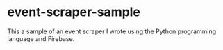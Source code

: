 # event-scraper-sample
This a sample of an event scraper I wrote using the Python programming language and Firebase.
